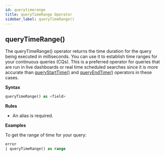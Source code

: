 ```yaml
---
id: querytimerange
title: queryTimeRange Operator
sidebar_label: queryTimeRange()
---
```




## queryTimeRange()

The queryTimeRange() operator returns the time duration for the query being executed in milliseconds. You can use it to establish time ranges for your continuous queries (CQs). This is a preferred operator for queries that are run in live dashboards or real time scheduled searches since it is more accurate than <a href="#queryStartTime">queryStartTime()</a> and <a href="#queryEndTime">queryEndTime()</a> operators in these cases.


**Syntax**

```sql
queryTimeRange() as <field>
```

**Rules**

* An alias is required.

**Examples**

To get the range of time for your query:

```sql
error
| queryTimeRange() as range
```
